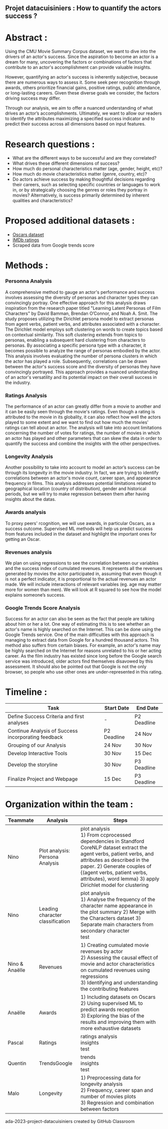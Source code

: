 ## Projet datacuisiniers : How to quantify the actors success ? ##

# Abstract : #
Using the CMU Movie Summary Corpus dataset, we want to dive into the drivers of an actor's success. Since the aspiration to become an actor is a dream for many, uncovering the factors or combinations of factors that contribute to an actor's accomplishment can provide valuable insights.

However, quantifying an actor's success is inherently subjective, because there are numerous ways to assess it. Some seek peer recognition through awards, others prioritize financial gains, positive ratings, public attendance, or long-lasting careers. Given these diverse goals we consider, the factors driving success may differ.

Through our analysis, we aim to offer a nuanced understanding of what drives an actor’s accomplishments. Ultimately, we want to allow our readers to identify the attributes maximizing a specified success indicator and to predict their success across all dimensions based on input features.

# Research questions : #
- What are the different ways to be successful and are they correlated?
- What drives these different dimensions of success?
- How much do personal characteristics matter (age, gender, height, etc)?
- How much do movie characteristics matter (genre, country, etc)?
- Do actors achieve success by making thoughtful decisions regarding their careers, such as selecting specific countries or languages to work in, or by strategically choosing the genres or roles they portray in movies? Alternatively, is success primarily determined by inherent qualities and characteristics?


# Proposed additional datasets : #
- [Oscars dataset](https://www.kaggle.com/datasets/unanimad/the-oscar-award)
- [IMDb ratings](https://developer.imdb.com/non-commercial-datasets/)
- Scraped data from Google trends score 

# Methods : #


### Personna Analysis

A comprehensive method to gauge an actor's performance and success involves assessing the diversity of personas and character types they can convincingly portray. One effective approach for this analysis draws inspiration from the research paper titled "Learning Latent Personas of Film Characters" by David Bamman, Brendan O’Connor, and Noah A. Smit.
The study proposes utilizing the Dirichlet persona model to extract personas from agent verbs, patient verbs, and attributes associated with a character. The Dirichlet model employs soft clustering on words to create topics based on contextual similarity. This soft clustering extends from topics to personas, enabling a subsequent hard clustering from characters to personas.
By associating a specific persona type with a character, it becomes possible to analyze the range of personas embodied by the actor. This analysis involves evaluating the number of persona clusters in which the actor has played a role. Subsequently, correlations can be drawn between the actor's success score and the diversity of personas they have convincingly portrayed. This approach provides a nuanced understanding of an actor's versatility and its potential impact on their overall success in the industry.

### Ratings Analysis

The performance of an actor can greatly differ from a movie to another and it can be easily seen through the movie's ratings. Even though a rating is attributed to the movie in its globality, it can also reflect how well the actors played to some extent and we want to find out how much the movies' ratings can tell about an actor. The analysis will take into account limitations concerning the number of votes for ratings, the number of movies in which an actor has played and other parameters that can skew the data in order to quantify the success and combine the insights with the other perspectives.

### Longevity Analysis

Another possibility to take into account to model an actor’s success can be through its longevity in the movie industry. In fact, we are trying to identify correlations between an actor's movie count, career span, and appearance frequency in films. This analysis addresses potential limitations related to geographical location (country of distribution), gender and historical periods, but we will try to make regression between them after having insights about the datas.

### Awards analysis
To proxy peers' rcognition, we will use awards, in particular Oscars, as a success outcome. Supervised ML methods will help us predict success from features included in the dataset and highlight the important ones for getting an Oscar.

### Revenues analysis
We plan on using regressions to see the correlation between our variables and the success index of cumulated revenues. It represents all the revenues generated by movies the actor participated in, assuming that even though it is not a perfect indicator, it is proportional to the actual revenues an actor made. We will include interactions of relevant variables (eg. age may matter more for women than men). We will look at R squared to see how the model explains someone’s success.

### Google Trends Score Analysis

Success for an actor can also be seen as the fact that people are talking about him or her a lot. One way of estimating this is to see whether an actor's name is highly searched on the Internet. This can be done using the Google Trends service. One of the main difficulties with this approach is managing to extract data from Google for a hundred thousand actors. This method also suffers from certain biases. For example, an actor's name may be highly searched on the Internet for reasons unrelated to his or her acting career. As the film industry has existed since long before the Google search service was introduced, older actors find themselves disavowed by this assessment. It should also be pointed out that Google is not the only browser, so people who use other ones are under-represented in this rating.

# Timeline : #

| Task                        | Start Date | End Date   |
|-----------------------------|------------|------------|
| Define Success Criteria and first analyses   |  -         | P2 Deadline|
| Continue Analysis of Success incorporating feedback  | P2 Deadline| 24 Nov |
| Grouping of our Analysis    | 24 Nov | 30 Nov  |
| Develop Interactive Tools   | 30 Nov | 15 Dec  |
| Develop the storyline       | 30 Nov     | P3 Deadline    |
| Finalize Project and Webpage    | 15 Dec   | P3 Deadline   |

# Organization within the team : #

| Teammate | Analysis                                       | Steps                                                |
|----------|-------------------------------------------------|------------------------------------------------------|
| Nino | Plot analysis: Persona Analysis  | plot analysis<br>1)  From ccprocessed dependencies in Standford CoreNLP dataset extract the agent verbs, patient verbs, and attributes as described in the paper. 2) Generate couples of {(agent verbs, patient verbs, attributes), word lemma} 3) apply Dirichlet model for clustering|
| Nino | Leading character classification  | plot analysis<br> 1) Analyse the frequency of the character name appearance in the plot summary 2) Merge with the Characters dataset 3) Separate main characters from secondary character <br>test |
| Nino & Anaëlle | Revenues | 1) Creating cumulated movie revenues by actor <br> 2) Assessing the causal effect of movie and actor characteristics on cumulated revenues using regressions  <br> 3) Identifying and understanding the contributing features |
| Anaëlle | Awards | 1) Including datasets on Oscars <br> 2) Using supervised ML to predict awards reception <br> 3) Exploring the bias of the results and improving them with more exhaustive datasets |
| Pascal | Ratings | ratings analysis<br>insights<br>test |
| Quentin | TrendsGoogle | trends<br>insights<br>test |
| Malo | Longevity | 1) Preprocessing data for longevity analysis<br> 2) Frequency, career span and number of movies plots<br> 3) Regression and combination between factors |


  

ada-2023-project-datacuisiniers created by GitHub Classroom
